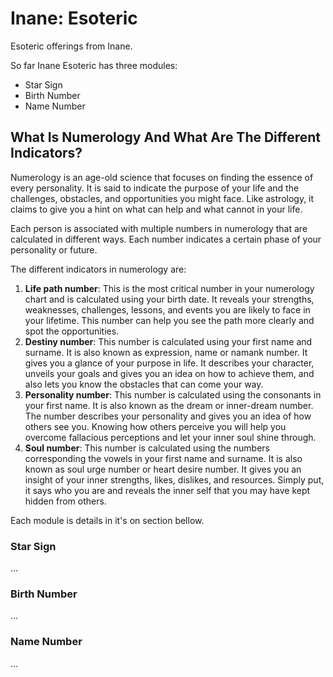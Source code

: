# Inane: Esoteric

Esoteric offerings from Inane.

So far Inane Esoteric has three modules:

- Star Sign
- Birth Number
- Name Number

## What Is Numerology And What Are The Different Indicators?

Numerology is an age-old science that focuses on finding the essence of every personality. It is said to indicate the purpose of your life and the challenges, obstacles, and opportunities you might face. Like astrology, it claims to give you a hint on what can help and what cannot in your life.

Each person is associated with multiple numbers in numerology that are calculated in different ways. Each number indicates a certain phase of your personality or future.

The different indicators in numerology are:

1. **Life path number**: This is the most critical number in your numerology chart and is calculated using your birth date. It reveals your strengths, weaknesses, challenges, lessons, and events you are likely to face in your lifetime. This number can help you see the path more clearly and spot the opportunities.
2. **Destiny number**: This number is calculated using your first name and surname. It is also known as expression, name or namank number. It gives you a glance of your purpose in life. It describes your character, unveils your goals and gives you an idea on how to achieve them, and also lets you know the obstacles that can come your way.
3. **Personality number**: This number is calculated using the consonants in your first name. It is also known as the dream or inner-dream number. The number describes your personality and gives you an idea of how others see you. Knowing how others perceive you will help you overcome fallacious perceptions and let your inner soul shine through.
4. **Soul number**: This number is calculated using the numbers corresponding the vowels in your first name and surname. It is also known as soul urge number or heart desire number. It gives you an insight of your inner strengths, likes, dislikes, and resources. Simply put, it says who you are and reveals the inner self that you may have kept hidden from others.

Each module is details in it's on section bellow.


### Star Sign

...

### Birth Number

...

### Name Number

...
